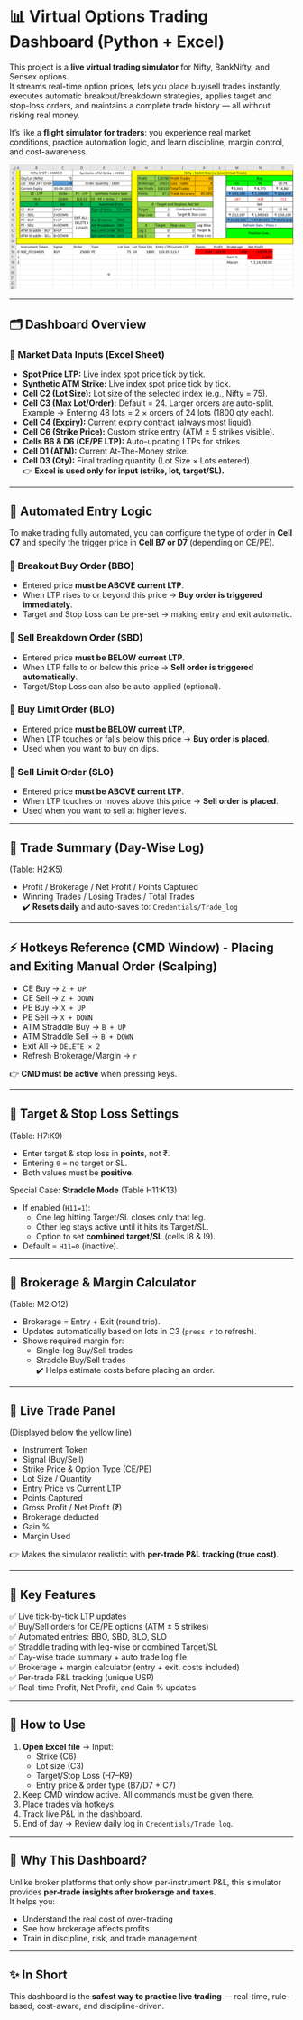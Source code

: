 # 📊 Virtual Options Trading Dashboard (Python + Excel)

This project is a **live virtual trading simulator** for Nifty, BankNifty, and Sensex options.  
It streams real-time option prices, lets you place buy/sell trades instantly, executes automatic breakout/breakdown strategies, applies target and stop-loss orders, and maintains a complete trade history — all without risking real money.

It’s like a **flight simulator for traders**: you experience real market conditions, practice automation logic, and learn discipline, margin control, and cost-awareness.

![Dashboard](Images/Dashboard.png)

---

## 🗂 Dashboard Overview

### 🔹 Market Data Inputs (Excel Sheet)
- **Spot Price LTP:** Live index spot price tick by tick.
- **Synthetic ATM Strike:** Live index spot price tick by tick.
- **Cell C2 (Lot Size):** Lot size of the selected index (e.g., Nifty = 75).
- **Cell C3 (Max Lot/Order):** Default = 24. Larger orders are auto-split.  
  Example → Entering 48 lots = 2 × orders of 24 lots (1800 qty each).
- **Cell C4 (Expiry):** Current expiry contract (always most liquid).
- **Cell C6 (Strike Price):** Custom strike entry (ATM ± 5 strikes visible).
- **Cells B6 & D6 (CE/PE LTP):** Auto-updating LTPs for strikes.
- **Cell D1 (ATM):** Current At-The-Money strike.
- **Cell D3 (Qty):** Final trading quantity (Lot Size × Lots entered).  
👉 **Excel is used only for input (strike, lot, target/SL).**

---

## 🔀 Automated Entry Logic

To make trading fully automated, you can configure the type of order in **Cell C7** and specify the trigger price in **Cell B7 or D7** (depending on CE/PE).

### 🔹 Breakout Buy Order (BBO)
- Entered price **must be ABOVE current LTP**.  
- When LTP rises to or beyond this price → **Buy order is triggered immediately**.  
- Target and Stop Loss can be pre-set → making entry and exit automatic.

### 🔹 Sell Breakdown Order (SBD)
- Entered price **must be BELOW current LTP**.  
- When LTP falls to or below this price → **Sell order is triggered automatically**.  
- Target/Stop Loss can also be auto-applied (optional).

### 🔹 Buy Limit Order (BLO)
- Entered price **must be BELOW current LTP**.  
- When LTP touches or falls below this price → **Buy order is placed**.  
- Used when you want to buy on dips.

### 🔹 Sell Limit Order (SLO)
- Entered price **must be ABOVE current LTP**.  
- When LTP touches or moves above this price → **Sell order is placed**.  
- Used when you want to sell at higher levels.

---

## 🔹 Trade Summary (Day-Wise Log)
(Table: H2:K5)
- Profit / Brokerage / Net Profit / Points Captured  
- Winning Trades / Losing Trades / Total Trades  
✔️ **Resets daily** and auto-saves to: `Credentials/Trade_log`

---

## ⚡ Hotkeys Reference (CMD Window) - Placing and Exiting Manual Order (Scalping)
- CE Buy → `Z + UP`  
- CE Sell → `Z + DOWN`  
- PE Buy → `X + UP`  
- PE Sell → `X + DOWN`  
- ATM Straddle Buy → `B + UP`  
- ATM Straddle Sell → `B + DOWN`  
- Exit All → `DELETE × 2`  
- Refresh Brokerage/Margin → `r`  

👉 **CMD must be active** when pressing keys.

---

## 🔹 Target & Stop Loss Settings
(Table: H7:K9)
- Enter target & stop loss in **points**, not ₹.  
- Entering `0` = no target or SL.  
- Both values must be **positive**.  

Special Case: **Straddle Mode** (Table H11:K13)  
- If enabled (`H11=1`):
  - One leg hitting Target/SL closes only that leg.
  - Other leg stays active until it hits its Target/SL.
  - Option to set **combined target/SL** (cells I8 & I9).
- Default = `H11=0` (inactive).

---

## 🔹 Brokerage & Margin Calculator
(Table: M2:O12)
- Brokerage = Entry + Exit (round trip).  
- Updates automatically based on lots in C3 (`press r` to refresh).  
- Shows required margin for:
  - Single-leg Buy/Sell trades  
  - Straddle Buy/Sell trades  
✔️ Helps estimate costs before placing an order.

---

## 🔹 Live Trade Panel
(Displayed below the yellow line)
- Instrument Token  
- Signal (Buy/Sell)  
- Strike Price & Option Type (CE/PE)  
- Lot Size / Quantity  
- Entry Price vs Current LTP  
- Points Captured  
- Gross Profit / Net Profit (₹)  
- Brokerage deducted  
- Gain %  
- Margin Used  

👉 Makes the simulator realistic with **per-trade P&L tracking (true cost)**.

---

## 🎯 Key Features
✅ Live tick-by-tick LTP updates  
✅ Buy/Sell orders for CE/PE options (ATM ± 5 strikes)  
✅ Automated entries: BBO, SBD, BLO, SLO  
✅ Straddle trading with leg-wise or combined Target/SL  
✅ Day-wise trade summary + auto trade log file  
✅ Brokerage + margin calculator (entry + exit, costs included)  
✅ Per-trade P&L tracking (unique USP)  
✅ Real-time Profit, Net Profit, and Gain % updates  

---

## 🚀 How to Use
1. **Open Excel file** → Input:
   - Strike (C6)  
   - Lot size (C3)  
   - Target/Stop Loss (H7–K9)  
   - Entry price & order type (B7/D7 + C7)  
2. Keep CMD window active. All commands must be given there.  
3. Place trades via hotkeys.  
4. Track live P&L in the dashboard.  
5. End of day → Review daily log in `Credentials/Trade_log`.

---

## 📌 Why This Dashboard?
Unlike broker platforms that only show per-instrument P&L, this simulator provides **per-trade insights after brokerage and taxes**.  
It helps you:  
- Understand the real cost of over-trading  
- See how brokerage affects profits  
- Train in discipline, risk, and trade management  

---

## ✨ In Short
This dashboard is the **safest way to practice live trading** — real-time, rule-based, cost-aware, and discipline-driven.

